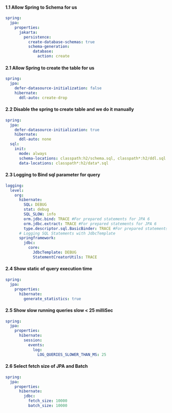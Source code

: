#### 1.1 Allow Spring to Schema for us
```yaml
spring:
  jpa:
    properties:
      jakarta:
        persistence:
          create-database-schemas: true
          schema-generation:
            database:
              action: create
```


#### 2.1 Allow Spring to create the table for us

```yaml
spring:
  jpa:
    defer-datasource-initialization: false
    hibernate:
      ddl-auto: create-drop
```

#### 2.2 Disable the spring to create table and we do it manually

```yaml
spring:
  jpa:
    defer-datasource-initialization: true
    hibernate:
      ddl-auto: none
  sql:
    init:
      mode: always
      schema-locations: classpath:h2/schema.sql, classpath*:h2/ddl.sql
      data-locations: classpath*:h2/data*.sql
```

#### 2.3 Logging to Bind sql parameter for query

```yaml
logging:
  level:
    org:
      hibernate:
        SQL: DEBUG
        stat: debug
        SQL_SLOW: info
        orm.jdbc.bind: TRACE #For prepared statements for JPA 6
        orm.jdbc.extract: TRACE #For prepared statements for JPA 6
        type.descriptor.sql.BasicBinder: TRACE #For prepared statements for JPA 5
      # Logging SQL Statements with JdbcTemplate
      springframework:
        jdbc:
          core:
            JdbcTemplate: DEBUG
            StatementCreatorUtils: TRACE
```

#### 2.4 Show static of query execution time

```yaml
spring:
  jpa:
    properties:
      hibernate:
        generate_statistics: true
```

#### 2.5 Show slow running queries slow < 25 milliSec

```yaml
spring:
  jpa:
    properties:
      hibernate:
        session:
          events:
            log:
              LOG_QUERIES_SLOWER_THAN_MS: 25
```

#### 2.6 Select fetch size of JPA and Batch

```yaml
spring:
  jpa:
    properties:
      hibernate:
        jdbc:
          fetch_size: 10000
          batch_size: 10000
```

